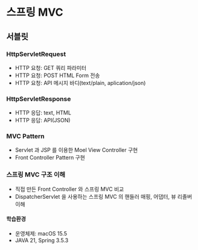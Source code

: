 # 스프링 MVC

## 서블릿
### HttpServletRequest
- HTTP 요청: GET 쿼리 파라미터
- HTTP 요청: POST HTML Form 전송
- HTTP 요청: API 메시지 바디(text/plain, aplication/json)

### HttpServletResponse
- HTTP 응답: text, HTML
- HTTP 응답: API(JSON)

### MVC Pattern
- Servlet 과 JSP 를 이용한 Moel View Controller 구현
- Front Controller Pattern 구현

### 스프링 MVC 구조 이해
- 직접 만든 Front Controller 와 스프링 MVC 비교
- DispatcherServlet 을 사용하는 스프링 MVC 의 핸들러 매핑, 어댑터, 뷰 리졸버 이해

#### 학습환경
- 운영체제: macOS 15.5
- JAVA 21, Spring 3.5.3
